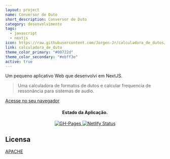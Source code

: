 ```yaml
---
layout: project
name: Conversor de Duto
short_description: Conversor de Duto
category: desenvolvimento
tags:
  - javascript
  - nextjs
icon: https://raw.githubusercontent.com/Jorgen-Jr/calculadora_de_dutos/main/public/favicon.png
link: calculadora_de_duto
theme_color_primary: "#00722d"
theme_color_secondary: "#ebff3e"
active: true
---
```

Um pequeno aplicativo Web que desenvolvi em NextJS.

> Uma calculadora de formatos de dutos e calcular frequencia de ressonância para sistemas de audio.

[Acesse no seu navegador](https://calculadoradedutos.netlify.app/)

<p align="center">
</p>
<h4 align="center">Estado da Aplicação.</h4>
<p align="center">
  <a href="https://github.com/Jorgen-Jr/calculadora_de_dutos/actions/workflows/deploy.yml">
    <img src="https://github.com/Jorgen-Jr/calculadora_de_dutos/actions/workflows/deploy.yml/badge.svg"
         alt="GH-Pages">
  </a>
  <a href="https://app.netlify.com/sites/calculadora_de_dutos/deploys">  <img src="https://api.netlify.com/api/v1/badges/9a92a83d-4fad-464b-b86a-ca4cd6c7a515/deploy-status" alt="Netlify Status">
  </a>
</p>

## Licensa

[APACHE](https://github.com/Jorgen-Jr/calculadora_de_duto/blob/main/LICENSE)